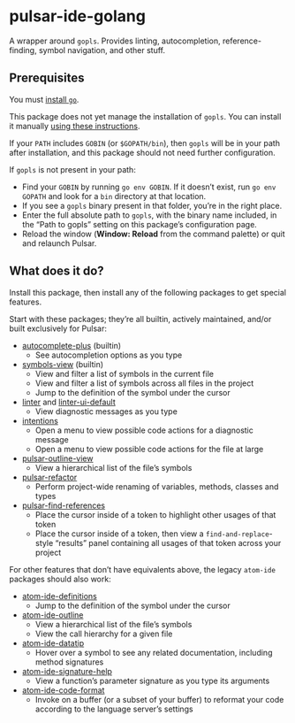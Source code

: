 # pulsar-ide-golang

A wrapper around `gopls`. Provides linting, autocompletion, reference-finding, symbol navigation, and other stuff.

## Prerequisites

You must [install `go`](https://go.dev/doc/install).

This package does not yet manage the installation of `gopls`. You can install it manually [using these instructions](https://pkg.go.dev/golang.org/x/tools/gopls#section-readme).

If your `PATH` includes `GOBIN` (or `$GOPATH/bin`), then `gopls` will be in your path after installation, and this package should not need further configuration.

If `gopls` is not present in your path:

* Find your `GOBIN` by running `go env GOBIN`. If it doesn’t exist, run `go env GOPATH` and look for a `bin` directory at that location.
* If you see a `gopls` binary present in that folder, you’re in the right place.
* Enter the full absolute path to `gopls`, with the binary name included, in the “Path to gopls” setting on this package’s configuration page.
* Reload the window (**Window: Reload** from the command palette) or quit and relaunch Pulsar.


## What does it do?

Install this package, then install any of the following packages to get special features.

Start with these packages; they’re all builtin, actively maintained, and/or built exclusively for Pulsar:

* [autocomplete-plus](https://web.pulsar-edit.dev/packages/autocomplete-plus) (builtin)
  * See autocompletion options as you type
* [symbols-view](https://web.pulsar-edit.dev/packages/symbols-view) (builtin)
  * View and filter a list of symbols in the current file
  * View and filter a list of symbols across all files in the project
  * Jump to the definition of the symbol under the cursor
* [linter](https://web.pulsar-edit.dev/packages/linter) and [linter-ui-default](https://web.pulsar-edit.dev/packages/linter-ui-default)
  * View diagnostic messages as you type
* [intentions](https://web.pulsar-edit.dev/packages/intentions)
  * Open a menu to view possible code actions for a diagnostic message
  * Open a menu to view possible code actions for the file at large
* [pulsar-outline-view](https://web.pulsar-edit.dev/packages/pulsar-outline-view)
  * View a hierarchical list of the file’s symbols
* [pulsar-refactor](https://web.pulsar-edit.dev/packages/pulsar-refactor)
  * Perform project-wide renaming of variables, methods, classes and types
* [pulsar-find-references](https://web.pulsar-edit.dev/packages/pulsar-find-references)
  * Place the cursor inside of a token to highlight other usages of that token
  * Place the cursor inside of a token, then view a `find-and-replace`-style “results” panel containing all usages of that token across your project

For other features that don’t have equivalents above, the legacy `atom-ide` packages should also work:

* [atom-ide-definitions](https://web.pulsar-edit.dev/packages/atom-ide-definitions)
  * Jump to the definition of the symbol under the cursor
* [atom-ide-outline](https://web.pulsar-edit.dev/packages/atom-ide-outline)
  * View a hierarchical list of the file’s symbols
  * View the call hierarchy for a given file
* [atom-ide-datatip](https://web.pulsar-edit.dev/packages/atom-ide-datatip)
  * Hover over a symbol to see any related documentation, including method signatures
* [atom-ide-signature-help](https://web.pulsar-edit.dev/packages/atom-ide-signature-help)
  * View a function’s parameter signature as you type its arguments
* [atom-ide-code-format](https://web.pulsar-edit.dev/packages/atom-ide-code-format)
  * Invoke on a buffer (or a subset of your buffer) to reformat your code according to the language server’s settings
